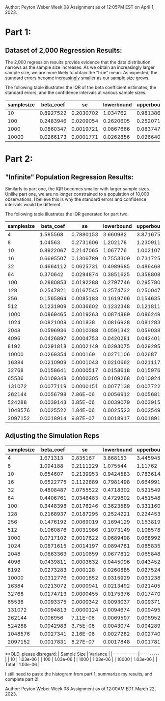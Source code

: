 Author: Peyton Weber
Week 08 Assignment as of 12:05PM EST on April 1, 2023. 

# Part 1: 

## Dataset of 2,000 Regression Results: 

The 2,000 regression results provide evidence that the data distribution narrows as the sample size increases. As we obtain an increasingly larger sample size, we are more likely to obtain the "true" mean. As expected, the standard errors become increasingly smaller as our sample size grows. 

The following table illustrates the IQR of the beta coefficient estimates, the standard errors, and the confidence intervals at various sample sizes. 

| samplesize | beta_coef | se        | lowerbound | upperbound |
|------------|-----------|-----------|------------|------------|
| 10         | 0.8927522 | 0.2030702 | 1.034762   | 0.9813862  |
| 100        | 0.2483946 | 0.0209054 | 0.2620605  | 0.2520711  |
| 1000       | 0.0860347 | 0.0019721 | 0.0867666  | 0.083747   |
| 10000      | 0.0266173 | 0.0001771 | 0.0262856  | 0.0266407  |

# Part 2: 

## "Infinite" Population Regression Results: 

Similarly to part one, the IQR becomes smaller with larger sample sizes. Unlike part one, we are no longer constrained to a population of 10,000 observations. I believe this is why the standard errors and confidence intervals would be different. 

The following table illustrates the IQR generated for part two. 

| samplesize | beta_coef | se        | lowerbound | upperbound |
|------------|-----------|-----------|------------|------------|
| 4          | 1.585568  | 0.7880153 | 3.660982   | 3.871675   |
| 8          | 1.04563   | 0.2731606 | 1.202178   | 1.230911   |
| 10         | 0.8922067 | 0.2147065 | 1.067776   | 1.002107   |
| 16         | 0.6695507 | 0.1306789 | 0.7553309  | 0.7317256  |
| 32         | 0.4664112 | 0.0625731 | 0.4989685  | 0.4864686  |
| 64         | 0.370642  | 0.0294874 | 0.3851625  | 0.3588083  |
| 100        | 0.2880853 | 0.0192288 | 0.2797746  | 0.2957802  |
| 128        | 0.2547821 | 0.0167545 | 0.2574732  | 0.2500474  |
| 256        | 0.1565864 | 0.0085183 | 0.1619766  | 0.1546358  |
| 512        | 0.1231909 | 0.0036602 | 0.1232348  | 0.1218113  |
| 1000       | 0.0869465 | 0.0019263 | 0.0874889  | 0.0862498  |
| 1024       | 0.0821008 | 0.001838  | 0.0816928  | 0.0812832  |
| 2048       | 0.0596936 | 0.0010388 | 0.0591342  | 0.0590382  |
| 4096       | 0.0426897 | 0.0004753 | 0.0420281  | 0.0424011  |
| 8192       | 0.0291818 | 0.0002149 | 0.0293075  | 0.029295   |
| 10000      | 0.0269354 | 0.000169  | 0.0271106  | 0.02687    |
| 16384      | 0.0210909 | 0.0001043 | 0.0210662  | 0.0211173  |
| 32768      | 0.0158641 | 0.0000517 | 0.0158618  | 0.015976   |
| 65536      | 0.0109348 | 0.0000305 | 0.0109268  | 0.0109246  |
| 131072     | 0.0077119 | 0.0000151 | 0.0077138  | 0.0077228  |
| 262144     | 0.0056798 | 7.86E-06  | 0.0056912  | 0.0056815  |
| 524288     | 0.0039143 | 3.85E-06  | 0.0039079  | 0.0039152  |
| 1048576    | 0.0025522 | 1.84E-06  | 0.0025523  | 0.0025494  |
| 2097152    | 0.0018914 | 9.87E-07  | 0.0018917  | 0.0018914  |


## Adjusting the Simulation Reps 

| samplesize | beta_coef | se        | lowerbound | upperbound |
|------------|-----------|-----------|------------|------------|
| 4          | 1.671313  | 0.835167  | 3.868153   | 3.445945   |
| 8          | 1.094188  | 0.2111229 | 1.075544   | 1.11762    |
| 10         | 0.654607  | 0.2139953 | 0.9424583  | 0.7836142  |
| 16         | 0.6522775 | 0.1122889 | 0.7981498  | 0.6649911  |
| 32         | 0.4808487 | 0.0755522 | 0.4718302  | 0.5215497  |
| 64         | 0.4406761 | 0.0348483 | 0.4729802  | 0.4515485  |
| 100        | 0.3448398 | 0.0176246 | 0.3623589  | 0.3311605  |
| 128        | 0.2168937 | 0.0187295 | 0.2524221  | 0.2244539  |
| 256        | 0.1476192 | 0.0069019 | 0.1694129  | 0.153819   |
| 512        | 0.1060876 | 0.0031986 | 0.1073149  | 0.108578   |
| 1000       | 0.0717102 | 0.0017622 | 0.0689498  | 0.0689929  |
| 1024       | 0.0871615 | 0.0014197 | 0.0894761  | 0.0858358  |
| 2048       | 0.0663363 | 0.0010859 | 0.0677812  | 0.0658489  |
| 4096       | 0.0439811 | 0.0003632 | 0.0445096  | 0.0434526  |
| 8192       | 0.0273283 | 0.000128  | 0.0260885  | 0.0275249  |
| 10000      | 0.0312776 | 0.0001652 | 0.0315929  | 0.031238   |
| 16384      | 0.0213072 | 0.0000941 | 0.0213492  | 0.0214057  |
| 32768      | 0.0174713 | 0.0000455 | 0.0175376  | 0.0174708  |
| 65536      | 0.0093375 | 0.0000342 | 0.0093037  | 0.0093713  |
| 131072     | 0.0094813 | 0.0000124 | 0.0094674  | 0.0094951  |
| 262144     | 0.006956  | 7.11E-06  | 0.0069597  | 0.0069522  |
| 524288     | 0.0042983 | 3.75E-06  | 0.0043074  | 0.0042892  |
| 1048576    | 0.0027341 | 2.16E-06  | 0.0027282  | 0.0027401  |
| 2097152    | 0.0017831 | 8.27E-07  | 0.0017848  | 0.0017815  |

**OLD, please disregard: 
| Sample Size | Variance |
|-------------|----------|
| 10          | 1.03e-06 |
| 100         | 1.03e-06 |
| 1000        | 1.03e-06 |
| 10000       | 1.03e-06 |
| Total       | 1.03e-06 |

I still need to paste the histogram from part 1, summarize my results, and complete part 2! 

Author: Peyton Weber
Week 08 Assignment as of 12:00AM EDT March 22, 2023. 